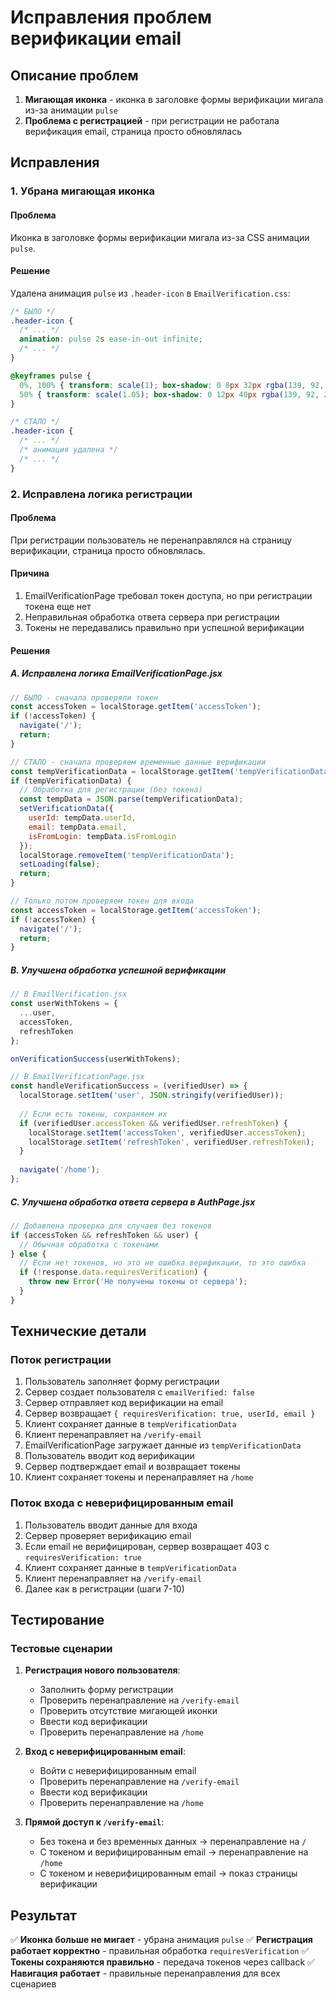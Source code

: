 # Исправления проблем верификации email

## Описание проблем
1. **Мигающая иконка** - иконка в заголовке формы верификации мигала из-за анимации `pulse`
2. **Проблема с регистрацией** - при регистрации не работала верификация email, страница просто обновлялась

## Исправления

### 1. **Убрана мигающая иконка**

#### Проблема
Иконка в заголовке формы верификации мигала из-за CSS анимации `pulse`.

#### Решение
Удалена анимация `pulse` из `.header-icon` в `EmailVerification.css`:

```css
/* БЫЛО */
.header-icon {
  /* ... */
  animation: pulse 2s ease-in-out infinite;
  /* ... */
}

@keyframes pulse {
  0%, 100% { transform: scale(1); box-shadow: 0 8px 32px rgba(139, 92, 246, 0.3); }
  50% { transform: scale(1.05); box-shadow: 0 12px 40px rgba(139, 92, 246, 0.5); }
}

/* СТАЛО */
.header-icon {
  /* ... */
  /* анимация удалена */
  /* ... */
}
```

### 2. **Исправлена логика регистрации**

#### Проблема
При регистрации пользователь не перенаправлялся на страницу верификации, страница просто обновлялась.

#### Причина
1. EmailVerificationPage требовал токен доступа, но при регистрации токена еще нет
2. Неправильная обработка ответа сервера при регистрации
3. Токены не передавались правильно при успешной верификации

#### Решения

##### A. Исправлена логика EmailVerificationPage.jsx
```javascript
// БЫЛО - сначала проверяли токен
const accessToken = localStorage.getItem('accessToken');
if (!accessToken) {
  navigate('/');
  return;
}

// СТАЛО - сначала проверяем временные данные верификации
const tempVerificationData = localStorage.getItem('tempVerificationData');
if (tempVerificationData) {
  // Обработка для регистрации (без токена)
  const tempData = JSON.parse(tempVerificationData);
  setVerificationData({
    userId: tempData.userId,
    email: tempData.email,
    isFromLogin: tempData.isFromLogin
  });
  localStorage.removeItem('tempVerificationData');
  setLoading(false);
  return;
}

// Только потом проверяем токен для входа
const accessToken = localStorage.getItem('accessToken');
if (!accessToken) {
  navigate('/');
  return;
}
```

##### B. Улучшена обработка успешной верификации
```javascript
// В EmailVerification.jsx
const userWithTokens = {
  ...user,
  accessToken,
  refreshToken
};

onVerificationSuccess(userWithTokens);

// В EmailVerificationPage.jsx
const handleVerificationSuccess = (verifiedUser) => {
  localStorage.setItem('user', JSON.stringify(verifiedUser));
  
  // Если есть токены, сохраняем их
  if (verifiedUser.accessToken && verifiedUser.refreshToken) {
    localStorage.setItem('accessToken', verifiedUser.accessToken);
    localStorage.setItem('refreshToken', verifiedUser.refreshToken);
  }
  
  navigate('/home');
};
```

##### C. Улучшена обработка ответа сервера в AuthPage.jsx
```javascript
// Добавлена проверка для случаев без токенов
if (accessToken && refreshToken && user) {
  // Обычная обработка с токенами
} else {
  // Если нет токенов, но это не ошибка верификации, то это ошибка
  if (!response.data.requiresVerification) {
    throw new Error('Не получены токены от сервера');
  }
}
```

## Технические детали

### Поток регистрации
1. Пользователь заполняет форму регистрации
2. Сервер создает пользователя с `emailVerified: false`
3. Сервер отправляет код верификации на email
4. Сервер возвращает `{ requiresVerification: true, userId, email }`
5. Клиент сохраняет данные в `tempVerificationData`
6. Клиент перенаправляет на `/verify-email`
7. EmailVerificationPage загружает данные из `tempVerificationData`
8. Пользователь вводит код верификации
9. Сервер подтверждает email и возвращает токены
10. Клиент сохраняет токены и перенаправляет на `/home`

### Поток входа с неверифицированным email
1. Пользователь вводит данные для входа
2. Сервер проверяет верификацию email
3. Если email не верифицирован, сервер возвращает 403 с `requiresVerification: true`
4. Клиент сохраняет данные в `tempVerificationData`
5. Клиент перенаправляет на `/verify-email`
6. Далее как в регистрации (шаги 7-10)

## Тестирование

### Тестовые сценарии
1. **Регистрация нового пользователя**:
   - Заполнить форму регистрации
   - Проверить перенаправление на `/verify-email`
   - Проверить отсутствие мигающей иконки
   - Ввести код верификации
   - Проверить перенаправление на `/home`

2. **Вход с неверифицированным email**:
   - Войти с неверифицированным email
   - Проверить перенаправление на `/verify-email`
   - Ввести код верификации
   - Проверить перенаправление на `/home`

3. **Прямой доступ к `/verify-email`**:
   - Без токена и без временных данных → перенаправление на `/`
   - С токеном и верифицированным email → перенаправление на `/home`
   - С токеном и неверифицированным email → показ страницы верификации

## Результат

✅ **Иконка больше не мигает** - убрана анимация `pulse`
✅ **Регистрация работает корректно** - правильная обработка `requiresVerification`
✅ **Токены сохраняются правильно** - передача токенов через callback
✅ **Навигация работает** - правильные перенаправления для всех сценариев

